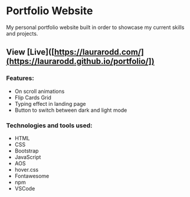 # Portfolio Website

My personal portfolio website built in order to showcase my current skills and projects.

## View [Live]([https://laurarodd.com/](https://laurarodd.github.io/portfolio/])

### Features:

- On scroll animations
- Flip Cards Grid
- Typing effect in landing page
- Button to switch between dark and light mode

### Technologies and tools used:

- HTML
- CSS
- Bootstrap
- JavaScript
- AOS
- hover.css
- Fontawesome
- npm
- VSCode

